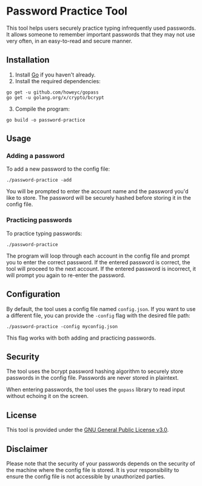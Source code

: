 # Password Practice Tool

This tool helps users securely practice typing infrequently used passwords. It
allows someone to remember important passwords that they may not use very
often, in an easy-to-read and secure manner.

## Installation

1. Install [Go](https://golang.org/doc/install) if you haven't already.
2. Install the required dependencies:

```
go get -u github.com/howeyc/gopass
go get -u golang.org/x/crypto/bcrypt
```

3. Compile the program:

```
go build -o password-practice
```

## Usage

### Adding a password

To add a new password to the config file:

```
./password-practice -add
```

You will be prompted to enter the account name and the password you'd like to
store. The password will be securely hashed before storing it in the config
file.

### Practicing passwords

To practice typing passwords:

```
./password-practice
```

The program will loop through each account in the config file and prompt you
to enter the correct password. If the entered password is correct, the tool
will proceed to the next account. If the entered password is incorrect, it
will prompt you again to re-enter the password.

## Configuration

By default, the tool uses a config file named `config.json`. If you want to
use a different file, you can provide the `-config` flag with the desired file
path:

```
./password-practice -config myconfig.json
```

This flag works with both adding and practicing passwords.

## Security

The tool uses the bcrypt password hashing algorithm to securely store passwords
in the config file. Passwords are never stored in plaintext.

When entering passwords, the tool uses the `gopass` library to read input
without echoing it on the screen.

## License

This tool is provided under the [GNU General Public License v3.0](https://www.gnu.org/licenses/gpl-3.0.en.html).

## Disclaimer

Please note that the security of your passwords depends on the security of the
machine where the config file is stored. It is your responsibility to ensure
the config file is not accessible by unauthorized parties.
